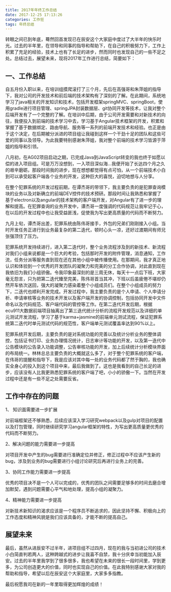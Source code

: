 ```yaml
---
title: 2017年年终工作总结
date: 2017-12-25 17:13:26
categories: 工作狂
tags: 年终总结
---
```


转眼之间已到年底，蓦然回首发现已在辰安这个大家庭中度过了大半年的快乐时光。过去的半年里，在领导和同事的指导和帮助下，在自己的积极努力下，工作上积累了充足的经验，技术上也有了长足的进步，然而同时也发现自己的一些不足之处。总结过去，展望未来，现将2017年工作进行总结，简要如下：
<!-- more -->

## 一、工作总结

自五月份入职以来，在培训组摸爬滚打了三个月，先后在高强哥和朱萍姐的指导下，我对公司的开发技术和前后端的技术架构有了深刻的了解。在此期间，系统地学习了java相关的开发知识和技术，包括开发框架springMVC、springBoot，使用gradle进行项目管理、springJPA封装数据层、git协同开发等技术，让我对整个后端开发有了一个完整的了解。在培训中后期，由于公司开发需要和对新技术的向往，我便投入到前端的技术学习中去，学习基于Angular技术框架的开发，积累和掌握了基于数据绑定、路由导航、服务等一系列的前端开发技术和经验。也正是由于这个决定，在后期被分派进的项目组让我碰到这样一个干劲十足的团队和这些可爱的同事以及领导。为此我要特别感谢朱萍姐，我对整个前端的技术学习皆源于萍姐的指导和引领。

八月初，在AG02项目启动之期，已完成Java到JavaScript转变的我也终于如愿以偿的进入项目组。可是万万没想到，一入项目深似海...我便开始了长达四个月之久的艰辛磨砺，那段时间我的进步，现在想想都觉得有点可怕，从一个前端技术小白到可以承受起客户端各个业务的开发，这种巨大的喜悦，迫切地想与人分享。

在整个犯罪系统的开发过程前期，在谭杰哥的带领下，我主要负责的是犯罪查询模块的业务以及对新确立的前端DEV控件的技术预研。那段时间让我熟悉和掌握了基于electron以及angular的技术架构的客户端开发，对Angular有了进一步的理解和提高。在犯罪查询的业务开发中，谭杰哥一度强调的代码规范让我牢记于心，在以后的开发过程中也让我受益匪浅，促使我为写出更高质量的代码而不断努力。

九月上旬，谭杰哥出差，犯罪系统由陈伟哥接手，外包的兄弟们刚刚接入小组。当时开发任务正进行到业务最复杂的第二迭代，顿时心头一凉，还好过渡期间有师兄张强顶住了压力。

犯罪系统开发持续进行，进入第二迭代时，整个业务流程涉及到的新技术、新流程对我们小组来说都是一个巨大的考验，包括那时开发的附件管理，消息通知，工作流，任务分派等服务直到现在还在其他小组中被传播使用。在那期间，我才真正地认识和体验到一个优秀的开发团队的凝聚力和完美的分工合作协调，对此直到现在我依旧为我们小组骄傲。令我印象最深刻的是三周无休，每天十一点后下班，大家毫无怨言，只为把第二迭代臻至完美，陈伟哥首当其冲，下班以后虽疲倦不堪却仍然开车依次送回，强大的凝聚力感染着整个小组成员们。在整个小组成员的努力下，二迭代也顺利开发完成。开发过程中，我主要负责的是个人申请、个人申请分析、申请审核等业务的技术开发以及客户端开发的协调控制，包括协同开发中文件命名以及代码规范、客户端代码的管控等工作。在第二迭代开发后期，根据ecu911大数据前端项目抽离出了第三迭代统计分析的流程开发规范以及详细的单元测试开发流程，学习了基于karma+jasmine的前端单元测试流程，保证犯罪系统第二迭代时单元测试代码的规范性，客户端单元测试覆盖率达到90%以上。

犯罪系统开发后期，主要负责的是对系统功能的完善以及统计分析业务的整体调控，包括证书打印、业务办理情况统计，日志审计等功能的开发，以及第一迭代中公告模块的公告录入功能调整，公告审核功能的开发，加上后续统计分析模块界面的布局统一。林林总总主要负责的大概就这么多了，对于整个犯罪系统的客户端，在伟哥的提醒和指导下，我是应该对其中每一处的业务代码都了然于胸的，我也确实全身心的投入到这个项目中来，最后我做到了。这也是我看到的自己长足的进步，应该没有人比我更熟悉犯罪系统的客户端了吧，小小的骄傲一下。当然在开发过程中还是有一些不足之处需要反省。

## 工作中存在的问题

1、 知识面需要进一步扩展

对前端框架还不够熟悉，后续应该深入学习研究webpack以及gulp对项目的配置以及打包管理，同时继续研究学习angular框架的特性，为写出更高质量更优秀的代码而不断努力。

2、解决问题的能力需要进一步提高

对项目开发中产生的bug需要进行准确定位并修正，修正过程中不应该产生新的bug，涉及到业务的bug需要进行小组讨论研究后再进行业务上的完善。

3、协同工作能力需要进一步提高

优秀的项目决不是一个人可以完成的，优秀的团队之间需要足够多的时间去磨合增加默契，遇到问题需要心平气和地处理，提高小组的凝聚力。

4、精神能力需要进一步提高

对新技术新知识的渴求应该是一个程序员不断追求的，因此坚持不懈、积极向上的工作态度和精神风貌是我们应该具备的，才能不断的提高自己。

## 展望未来

最后，虽然从进辰安不过半年，进项目组不过四月，现在的我与当初进公司的技术小白简直判若两人，这种跨越式的进步让我喜不自禁，我十分庆幸当初能加入辰安。过去的半年里我学到了很多很多，我也希望在未来的很长一段时间里，学到更多，为公司创造更大的价值，同时也实现自己的价值。在此我特别感谢大家对我的帮助和指导，希望以后在辰安这个大家庭里，大家多多指教。

最后祝愿我司在新的一年里取得更加辉煌的成绩！
